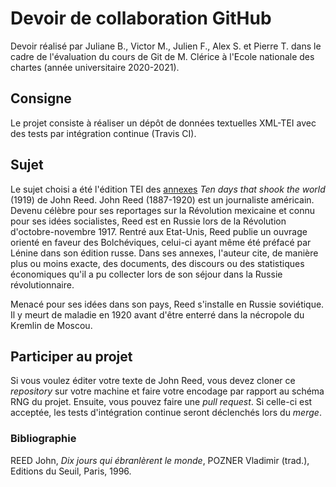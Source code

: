 # Devoir de collaboration GitHub

Devoir réalisé par Juliane B., Victor M., Julien F., Alex S. et Pierre T. dans le cadre de l'évaluation du cours de Git de M. Clérice à l'Ecole nationale des chartes (année universitaire 2020-2021). 

## Consigne

Le projet consiste à réaliser un dépôt de données textuelles XML-TEI avec des tests par intégration continue (Travis CI). 

## Sujet

Le sujet choisi a été l'édition TEI des [annexes](https://en.wikisource.org/wiki/Ten_Days_That_Shook_the_World/Appendices) *Ten days that shook the world* (1919) de John Reed. John Reed (1887-1920) est un journaliste américain. Devenu célèbre pour ses reportages sur la Révolution mexicaine et connu pour ses idées socialistes, Reed est en Russie lors de la Révolution d'octobre-novembre 1917. Rentré aux Etat-Unis, Reed publie un ouvrage orienté en faveur des Bolchéviques, celui-ci ayant même été préfacé par Lénine dans son édition russe. Dans ses annexes, l'auteur cite, de manière plus ou moins exacte, des documents, des discours ou des statistiques économiques qu'il a pu collecter lors de son séjour dans la Russie révolutionnaire. 

Menacé pour ses idées dans son pays, Reed s'installe en Russie soviétique. Il y meurt de maladie en 1920 avant d'être enterré dans la nécropole du Kremlin de Moscou. 


## Participer au projet

Si vous voulez éditer votre texte de John Reed, vous devez cloner ce *repository* sur votre machine et faire votre encodage par rapport au schéma RNG du projet. Ensuite, vous pouvez faire une *pull request*. Si celle-ci est acceptée, les tests d'intégration continue seront déclenchés lors du *merge*.

### Bibliographie 

REED John, *Dix jours qui ébranlèrent le monde*, POZNER Vladimir (trad.), Editions du Seuil, Paris, 1996. 